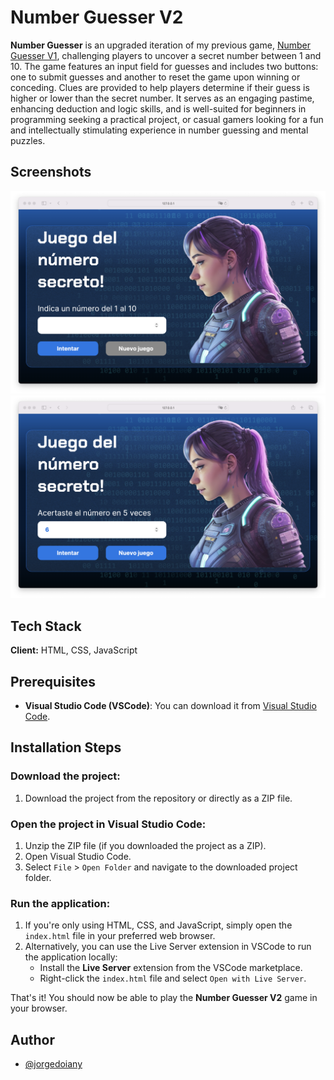 # Number Guesser V2

**Number Guesser** is an upgraded iteration of my previous game, [Number Guesser V1](https://github.com/jorgedoiany/number-guesser-game-v1.git), challenging players to uncover a secret number between 1 and 10. The game features an input field for guesses and includes two buttons: one to submit guesses and another to reset the game upon winning or conceding. Clues are provided to help players determine if their guess is higher or lower than the secret number. It serves as an engaging pastime, enhancing deduction and logic skills, and is well-suited for beginners in programming seeking a practical project, or casual gamers looking for a fun and intellectually stimulating experience in number guessing and mental puzzles.

## Screenshots

![App Screenshot](./img/start-img.png)
![App Screenshot](./img/finish-img.png)

## Tech Stack

**Client:** HTML, CSS, JavaScript

## Prerequisites

- **Visual Studio Code (VSCode)**: You can download it from [Visual Studio Code](https://code.visualstudio.com/).

## Installation Steps

### Download the project:

1. Download the project from the repository or directly as a ZIP file.

### Open the project in Visual Studio Code:

1. Unzip the ZIP file (if you downloaded the project as a ZIP).
2. Open Visual Studio Code.
3. Select `File` > `Open Folder` and navigate to the downloaded project folder.

### Run the application:

1. If you're only using HTML, CSS, and JavaScript, simply open the `index.html` file in your preferred web browser.
2. Alternatively, you can use the Live Server extension in VSCode to run the application locally:
   - Install the **Live Server** extension from the VSCode marketplace.
   - Right-click the `index.html` file and select `Open with Live Server`.

That's it! You should now be able to play the **Number Guesser V2** game in your browser.

## Author

- [@jorgedoiany](https://github.com/jorgedoiany)
